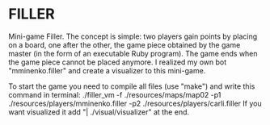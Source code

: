 # FILLER
Mini-game Filler. The concept is simple: two players gain points by placing on a board, one after the other, the game piece obtained by the game master (in the form of an executable Ruby program). The game ends when the game piece cannot be placed anymore. I realized my own bot "mminenko.filler" and create a visualizer to this mini-game.

To start the game you need to compile all files (use "make") and write this command in terminal:
./filler_vm -f ./resources/maps/map02 -p1 ./resources/players/mminenko.filler -p2 ./resources/players/carli.filler
If you want visualized it add "| ./visual/visualizer" at the end.
